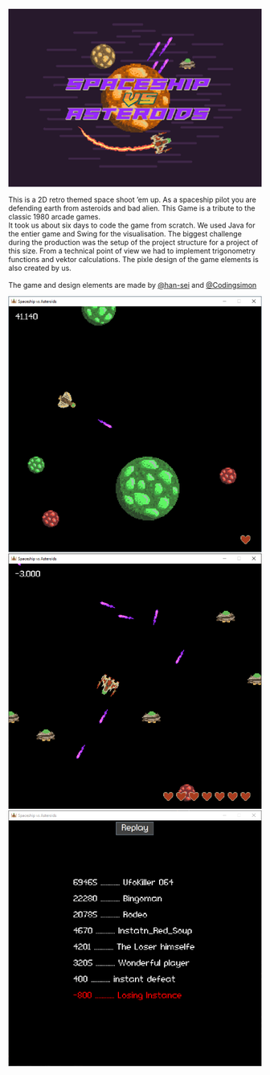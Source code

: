 ![Screenshot](screenshot.gif)

This is a 2D retro themed space shoot ’em up. As a spaceship pilot you are defending earth from asteroids and bad alien. This Game is a tribute to the classic 1980 arcade games.
<br>
It took us about six days to code the game from scratch. We used Java for the entier game and Swing for the visualisation. The biggest challenge during the production was the setup of the project structure for a project of this size. From a technical point of view we had to implement trigonometry functions and vektor calculations. The pixle design of the game elements is also created by us.
<br>
<br>
The game and design elements are made by [@han-sei](https://github.com/han-sei) and [@Codingsimon](https://github.com/Codingsimon)

![Gameplay Image](gameplay1.png)
![Gameplay Image](gameplay2.png)
![Gameplay Image](gameplay3.png)
